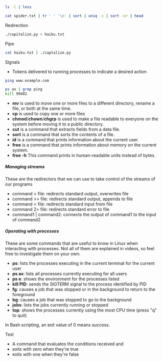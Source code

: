 ```bash
ls -l | less

cat spider.txt | tr ' ' '\n' | sort | uniq -c | sort -nr | head

```

Redirection

```bash
./capitalize.py < haiku.txt
```

Pipe

```bash
cat haiku.txt | ./captalize.py
```

Signals

- Tokens delivered to running processes to indicate a desired action

```bash
ping www.example.com
```

```bash
ps ax | grep ping
kill 99482
```

- **mv** is used to move one or more files to a different directory, rename a file, or both at the same time.
- **cp** is used to copy one or more files
- **chmod**/**chown**/**chgrp** is used to make a file readable to everyone on the system before moving it to a public directory.
- **cut** is a command that extracts fields from a data file.
- **sort** is a command that sorts the contents of a file.
- **id** is a command that prints information about the current user.
- **free** is a command that prints information about memory on the current system.
- **free -h** This command prints in human-readable units instead of bytes.

##### Managing streams

These are the redirectors that we can use to take control of the streams of our programs

- command > file: redirects standard output, overwrites file
- command >> file: redirects standard output, appends to file
- command < file: redirects standard input from file
- command 2> file: redirects standard error to file
- command1 | command2: connects the output of command1 to the input of command2

##### Operating with processes

These are some commands that are useful to know in Linux when interacting with processes. Not all of them are explained in videos, so feel free to investigate them on your own.

- **ps**: lists the processes executing in the current terminal for the current user
- **ps ax**: lists all processes currently executing for all users
- **ps e**: shows the environment for the processes listed
- **kill PID**: sends the SIGTERM signal to the process identified by PID
- **fg**: causes a job that was stopped or in the background to return to the foreground
- **bg**: causes a job that was stopped to go to the background
- **jobs**: lists the jobs currently running or stopped
- **top**: shows the processes currently using the most CPU time (press "q" to quit)

In Bash scripting, an exit value of 0 means success. 

Test
- A command that evaluates the conditions received and 
- exits with zero when they're true 
- exits with one when they're false 